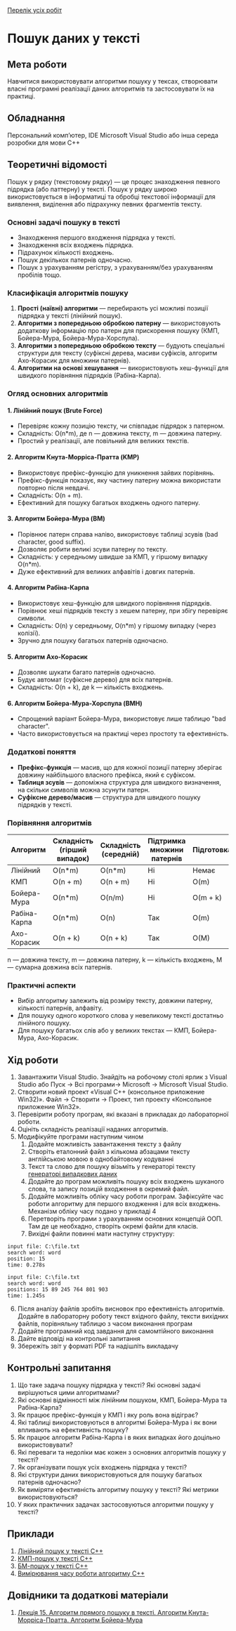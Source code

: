 [Перелік усіх робіт](README.md)

# Пошук даних у тексті

## Мета роботи 

Навчитися використовувати алгоритми пошуку у тексах, створювати власні програмні реалізації даних алгоритмів та застосовувати їх на практиці. 

## Обладнання

Персональний комп’ютер, IDE Microsoft Visual Studio або інша середа розробки для мови C++

## Теоретичні відомості

Пошук у рядку (текстовому рядку) — це процес знаходження певного підрядка (або паттерну) у тексті. Пошук у рядку широко використовується в інформатиці та обробці текстової інформації для виявлення, виділення або підрахунку певних фрагментів тексту.

### Основні задачі пошуку в тексті

- Знаходження першого входження підрядка у тексті.
- Знаходження всіх входжень підрядка.
- Підрахунок кількості входжень.
- Пошук декількох патернів одночасно.
- Пошук з урахуванням регістру, з урахуванням/без урахуванням пробілів тощо.

### Класифікація алгоритмів пошуку

1. **Прості (наївні) алгоритми** — перебирають усі можливі позиції підрядка у тексті (лінійний пошук).
2. **Алгоритми з попередньою обробкою патерну** — використовують додаткову інформацію про патерн для прискорення пошуку (КМП, Бойера-Мура, Бойера-Мура-Хорспула).
3. **Алгоритми з попередньою обробкою тексту** — будують спеціальні структури для тексту (суфіксні дерева, масиви суфіксів, алгоритм Ахо-Корасик для множини патернів).
4. **Алгоритми на основі хешування** — використовують хеш-функції для швидкого порівняння підрядків (Рабіна-Карпа).

### Огляд основних алгоритмів

#### 1. Лінійний пошук (Brute Force)
- Перевіряє кожну позицію тексту, чи співпадає підрядок з патерном.
- Складність: O(n*m), де n — довжина тексту, m — довжина патерну.
- Простий у реалізації, але повільний для великих текстів.

#### 2. Алгоритм Кнута-Морріса-Пратта (KMP)
- Використовує префікс-функцію для уникнення зайвих порівнянь.
- Префікс-функція показує, яку частину патерну можна використати повторно після невдачі.
- Складність: O(n + m).
- Ефективний для пошуку багатьох входжень одного патерну.

#### 3. Алгоритм Бойера-Мура (BM)
- Порівнює патерн справа наліво, використовує таблиці зсувів (bad character, good suffix).
- Дозволяє робити великі зсуви патерну по тексту.
- Складність: у середньому швидше за КМП, у гіршому випадку O(n*m).
- Дуже ефективний для великих алфавітів і довгих патернів.

#### 4. Алгоритм Рабіна-Карпа
- Використовує хеш-функцію для швидкого порівняння підрядків.
- Порівнює хеші підрядків тексту з хешем патерну, при збігу перевіряє символи.
- Складність: O(n) у середньому, O(n*m) у гіршому випадку (через колізії).
- Зручно для пошуку багатьох патернів одночасно.

#### 5. Алгоритм Ахо-Корасик
- Дозволяє шукати багато патернів одночасно.
- Будує автомат (суфіксне дерево) для всіх патернів.
- Складність: O(n + k), де k — кількість входжень.

#### 6. Алгоритм Бойера-Мура-Хорспула (BMH)
- Спрощений варіант Бойера-Мура, використовує лише таблицю "bad character".
- Часто використовується на практиці через простоту та ефективність.

### Додаткові поняття

- **Префікс-функція** — масив, що для кожної позиції патерну зберігає довжину найбільшого власного префікса, який є суфіксом.
- **Таблиця зсувів** — допоміжна структура для швидкого визначення, на скільки символів можна зсунути патерн.
- **Суфіксне дерево/масив** — структура для швидкого пошуку підрядків у тексті.

### Порівняння алгоритмів

| Алгоритм         | Складність (гірший випадок) | Складність (середній) | Підтримка множини патернів | Підготовка |
|------------------|----------------------------|-----------------------|----------------------------|------------|
| Лінійний         | O(n*m)                     | O(n*m)                | Ні                         | Немає      |
| КМП              | O(n + m)                   | O(n + m)              | Ні                         | O(m)       |
| Бойера-Мура      | O(n*m)                     | O(n/m)                | Ні                         | O(m + k)   |
| Рабіна-Карпа     | O(n*m)                     | O(n)                  | Так                        | O(m)       |
| Ахо-Корасик      | O(n + k)                   | O(n + k)              | Так                        | O(M)       |

n — довжина тексту, m — довжина патерну, k — кількість входжень, M — сумарна довжина всіх патернів.

### Практичні аспекти

- Вибір алгоритму залежить від розміру тексту, довжини патерну, кількості патернів, алфавіту.
- Для пошуку одного короткого слова у невеликому тексті достатньо лінійного пошуку.
- Для пошуку багатьох слів або у великих текстах — КМП, Бойера-Мура, Ахо-Корасик.

## Хід роботи

1. Завантажити Visual Studio. Знайдіть на робочому столі ярлик з Visual Studio або Пуск → Всі програми→ Microsoft → Microsoft Visual Studio.
2. Створити новий проект «Visual C++ (консольное приложение Win32)». Файл → Cтворити → Проект, тип проекту «Консольное приложение Win32».
3. Перевірити роботу програм, які вказані в прикладах до лабораторної роботи.
4. Оцініть складність реалізації наданих алгоритмів.
5. Модифікуйте програми наступним чином
   1. Додайте можливість завантаження тексту з файлу
   2. Створіть еталонний файл з кількома абзацами тексту англійською мовою в однобайтовому кодуванні
   3. Текст та слово для пошуку візьміть у генераторі тексту [генераторі випадкових даних](https://randomtextgenerator.com/)
   4. Додайте до програм можливіть пошуку всіх входжень шуканого слова, та запису позицій входження в окремий файл.
   5. Додайте можливіть обліку часу роботи програм. Зафіксуйте час роботи алгоритму для першого входження і для всіх входжень. Механізм обліку часу подано у прикладі 4
   6. Перетворіть програми з урахуванням основних концепцій ООП. Там де це необхадно, створіть окремі файли для класів.
   7. Вихідні файли повинні мати наступну структуру:

```
input file: C:\file.txt
search word: word
position: 15
time: 0.278s
```
```
input file: C:\file.txt
search word: word
positions: 15 89 245 764 801 903
time: 1.245s
```

6. Після аналізу файлів зробіть висновок про ефективність алгоритмів. Додайте в лабораторну роботу текст вхідного файлу, тексти вихідних файлів, порівняльну таблицю з часом виконання програм
7.  Додайте програмний код завдання для самомтійного виконання
8.  Дайте відповіді на контрольні запитання
9.  Збережіть звіт у форматі PDF та надішліть викладачу

## Контрольні запитання

1. Що таке задача пошуку підрядка у тексті? Які основні задачі вирішуються цими алгоритмами?
2. Які основні відмінності між лінійним пошуком, КМП, Бойера-Мура та Рабіна-Карпа?
3. Як працює префікс-функція у КМП і яку роль вона відіграє?
4. Які таблиці використовуються в алгоритмі Бойера-Мура і як вони впливають на ефективність пошуку?
5. Як працює алгоритм Рабіна-Карпа і в яких випадках його доцільно використовувати?
6. Які переваги та недоліки має кожен з основних алгоритмів пошуку у тексті?
7. Як організувати пошук усіх входжень підрядка у тексті?
8. Які структури даних використовуються для пошуку багатьох патернів одночасно?
9. Як виміряти ефективність алгоритму пошуку у тексті? Які метрики використовуються?
10. У яких практичних задачах застосовуються алгоритми пошуку у тексті?


## Приклади

1. [Лінійний пошук у тексті C++](src/lab-06-001.cpp)
2. [КМП-пошук у тексті C++](src/lab-06-002.cpp)
3. [БМ-пошук у тексті C++](src/lab-06-003.cpp)
4. [Вимірювання часу роботи алгоритму C++](src/lab-06-100.cpp)


## Довідники та додаткові матеріали

1. [Лекція 15. Алгоритм прямого пошуку в тексті. Алгоритм Кнута-Морріса-Пратта. Алгоритм Бойера-Мура](https://www.youtube.com/watch?v=2rtRQHyKNb4)